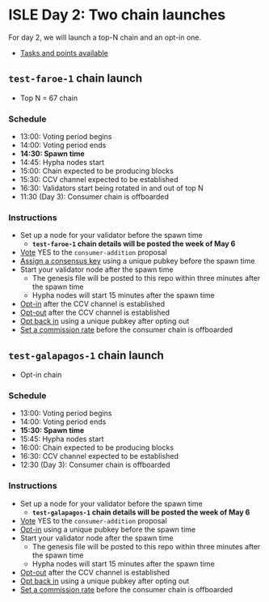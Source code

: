 
# ISLE Day 2: Two chain launches

For day 2, we will launch a top-N chain and an opt-in one.

* [Tasks and points available](./tasks.md#day-2)

## `test-faroe-1` chain launch 

* Top N = 67 chain

### Schedule

* 13:00: Voting period begins
* 14:00: Voting period ends
* **14:30: Spawn time**
* 14:45: Hypha nodes start
* 15:00: Chain expected to be producing blocks
* 15:30: CCV channel expected to be established
* 16:30: Validators start being rotated in and out of top N
* 11:30 (Day 3): Consumer chain is offboarded

### Instructions

* Set up a node for your validator before the spawn time
  * **`test-faroe-1` chain details will be posted the week of May 6**
* [Vote](./instructions.md#vote-on-a-proposal) YES to the `consumer-addition` proposal
* [Assign a consensus key](./instructions.md#assign-a-consensus-key-for-a-consumer-chain) using a unique pubkey before the spawn time
* Start your validator node after the spawn time
  * The genesis file will be posted to this repo within three minutes after the spawn time
  * Hypha nodes will start 15 minutes after the spawn time
* [Opt-in](./instructions.md#opt-in-to-a-consumer-chain) after the CCV channel is established
* [Opt-out](./instructions.md#opt-out-from-a-consumer-chain) after the CCV channel is established
* [Opt back in](./instructions.md#opt-in-to-a-consumer-chain) using a unique pubkey after opting out
* [Set a commission rate](./instructions.md#set-a-commission-rate-in-a-consumer-chain) before the consumer chain is offboarded

## `test-galapagos-1` chain launch

* Opt-in chain

### Schedule

* 13:00: Voting period begins
* 14:00: Voting period ends
* **15:30: Spawn time**
* 15:45: Hypha nodes start
* 16:00: Chain expected to be producing blocks
* 16:30: CCV channel expected to be established
* 12:30 (Day 3): Consumer chain is offboarded

### Instructions

* Set up a node for your validator before the spawn time
  * **`test-galapagos-1` chain details will be posted the week of May 6**
* [Vote](./instructions.md#vote-on-a-proposal) YES to the `consumer-addition` proposal
* [Opt-in](./instructions.md#opt-in-to-a-consumer-chain) using a unique pubkey before the spawn time
* Start your validator node after the spawn time
  * The genesis file will be posted to this repo within three minutes after the spawn time
  * Hypha nodes will start 15 minutes after the spawn time
* [Opt-out](./instructions.md#opt-out-from-a-consumer-chain) after the CCV channel is established
* [Opt back in](./instructions.md#opt-in-to-a-consumer-chain) using a unique pubkey after opting out
* [Set a commission rate](./instructions.md#set-a-commission-rate-in-a-consumer-chain) before the consumer chain is offboarded